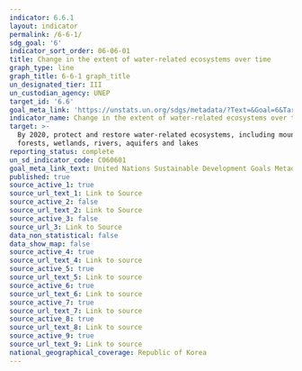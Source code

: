```yaml
---
indicator: 6.6.1
layout: indicator
permalink: /6-6-1/
sdg_goal: '6'
indicator_sort_order: 06-06-01
title: Change in the extent of water-related ecosystems over time
graph_type: line
graph_title: 6-6-1 graph_title
un_designated_tier: III
un_custodian_agency: UNEP
target_id: '6.6'
goal_meta_link: 'https://unstats.un.org/sdgs/metadata/?Text=&Goal=6&Target=6.6'
indicator_name: Change in the extent of water-related ecosystems over time
target: >-
  By 2020, protect and restore water-related ecosystems, including mountains,
  forests, wetlands, rivers, aquifers and lakes
reporting_status: complete
un_sd_indicator_code: C060601
goal_meta_link_text: United Nations Sustainable Development Goals Metadata (pdf 428kB)
published: true
source_active_1: true
source_url_text_1: Link to Source
source_active_2: false
source_url_text_2: Link to Source
source_active_3: false
source_url_3: Link to Source
data_non_statistical: false
data_show_map: false
source_active_4: true
source_url_text_4: Link to source
source_active_5: true
source_url_text_5: Link to source
source_active_6: true
source_url_text_6: Link to source
source_active_7: true
source_url_text_7: Link to source
source_active_8: true
source_url_text_8: Link to source
source_active_9: true
source_url_text_9: Link to source
national_geographical_coverage: Republic of Korea
---
```

